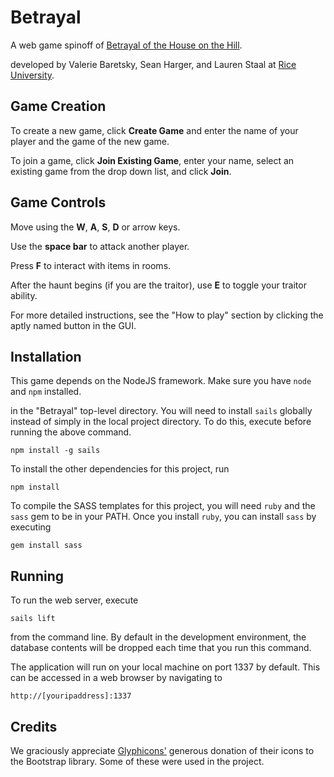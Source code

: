 Betrayal
========
A web game spinoff of
[Betrayal of the House on the Hill](http://boardgamegeek.com/boardgame/10547/betrayal-house-hill).

developed by Valerie Baretsky, Sean Harger, and Lauren Staal at
[Rice University](http://www.rice.edu).

Game Creation
-------------
To create a new game, click **Create Game** and enter the name of your player
and the game of the new game.

To join a game, click **Join Existing Game**, enter your name, select an
existing game from the drop down list, and click **Join**.

Game Controls
-------------
Move using the **W**, **A**, **S**, **D** or arrow keys.

Use the **space bar** to attack another player.

Press **F** to interact with items in rooms.

After the haunt begins (if you are the traitor), use **E** to toggle your
traitor ability.

For more detailed instructions, see the "How to play" section by clicking the
aptly named button in the GUI.

Installation
------------
This game depends on the NodeJS framework. Make sure you have `node` and `npm`
installed.

in the "Betrayal" top-level directory. You will need to install `sails`
globally instead of simply in the local project directory. To do this, execute
before running the above command.

    npm install -g sails

To install the other dependencies for this project, run

    npm install

To compile the SASS templates for this project, you will need `ruby` and the
`sass` gem to be in your PATH. Once you install `ruby`, you can install `sass`
by executing

    gem install sass

Running
-------
To run the web server, execute

    sails lift

from the command line. By default in the development environment, the database
contents will be dropped each time that you run this command.

The application will run on your local machine on port 1337 by default. This
can be accessed in a web browser by navigating to

    http://[youripaddress]:1337

Credits
-------

We graciously appreciate [Glyphicons'](http://glyphicons.com/) generous donation
of their icons to the Bootstrap library. Some of these were used in the project.
